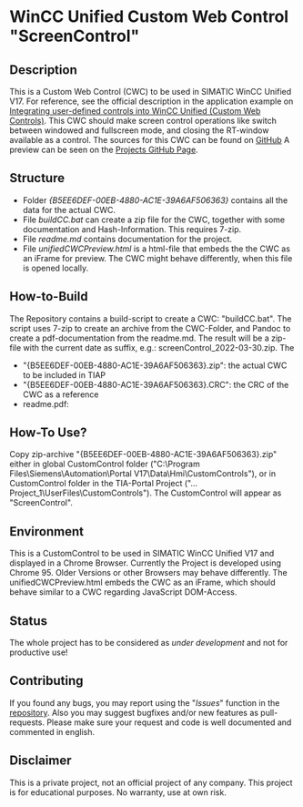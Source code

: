 # WinCC Unified Custom Web Control "ScreenControl"
## Description
This is a Custom Web Control (CWC) to be used in SIMATIC WinCC Unified V17. For reference, see the official description in the application example on [Integrating user-defined controls into WinCC Unified (Custom Web Controls)](https://support.industry.siemens.com/cs/ww/de/view/109779176).
This CWC should make screen control operations like switch between windowed and fullscreen mode, and closing the RT-window available as a control.
The sources for this CWC can be found on [GitHub](https://github.com/alos-source/UnifiedScreenControl)
A preview can be seen on the [Projects GitHub Page](https://alos-source.github.io/UnifiedScreenControl/unifiedCWCPreview.html).


## Structure
- Folder *{B5EE6DEF-00EB-4880-AC1E-39A6AF506363}* contains all the data for the actual CWC.
- File *buildCC.bat* can create a zip file for the CWC, together with some documentation and Hash-Information. This requires 7-zip.
- File *readme.md* contains documentation for the project.
- File *unifiedCWCPreview.html* is a html-file that embeds the the CWC as an iFrame for preview. The CWC might behave differently, when this file is opened locally. 

## How-to-Build
The Repository contains a build-script to create a CWC: "buildCC.bat". The script uses 7-zip to create an archive from the CWC-Folder, and Pandoc to create a pdf-documentation from the readme.md. The result will be a zip-file with the current date as suffix, e.g.: screenControl_2022-03-30.zip. The 
- "{B5EE6DEF-00EB-4880-AC1E-39A6AF506363}.zip": the actual CWC to be included in TIAP
- "{B5EE6DEF-00EB-4880-AC1E-39A6AF506363}.CRC": the CRC of the CWC as a reference
- readme.pdf: 

## How-To Use?
Copy zip-archive "{B5EE6DEF-00EB-4880-AC1E-39A6AF506363}.zip" either in global CustomControl folder ("C:\\Program Files\\Siemens\\Automation\\Portal V17\\Data\\Hmi\\CustomControls"), or in CustomControl folder in the TIA-Portal Project ("…Project_1\\UserFiles\\CustomControls"). The CustomControl will appear as "ScreenControl".

## Environment
This is a CustomControl to be used in SIMATIC WinCC Unified V17 and displayed in a Chrome Browser.
Currently the Project is developed using Chrome 95. Older Versions or other Browsers may behave differently.
The unifiedCWCPreview.html embeds the CWC as an iFrame, which should behave similar to a CWC regarding JavaScript DOM-Access.

## Status
The whole project has to be considered as *under development* and not for productive use!

## Contributing
If you found any bugs, you may report using the "*Issues*" function in the [repository](https://github.com/alos-source/UnifiedScreenControl).
Also you may suggest bugfixes and/or new features as pull-requests. Please make sure your request and code is well documented and commented in english.

## Disclaimer
This is a private project, not an official project of any company. This project is for educational purposes. No warranty, use at own risk.